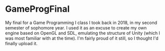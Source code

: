 # GameProgFinal

My final for a Game Programming I class I took back in 2018, in my second semester of sophomore year. I used it as an excuse to create my own engine based on OpenGL and SDL, emulating the structure of Unity (which I was most familiar with at the time). I'm fairly proud of it still, so I thought I'd finally upload it.
